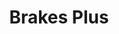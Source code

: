 ---
title: "Brakes Plus"
url: /colorado-springs/brakes-plus-palmer-park-boulevard/
shop: car repair
---